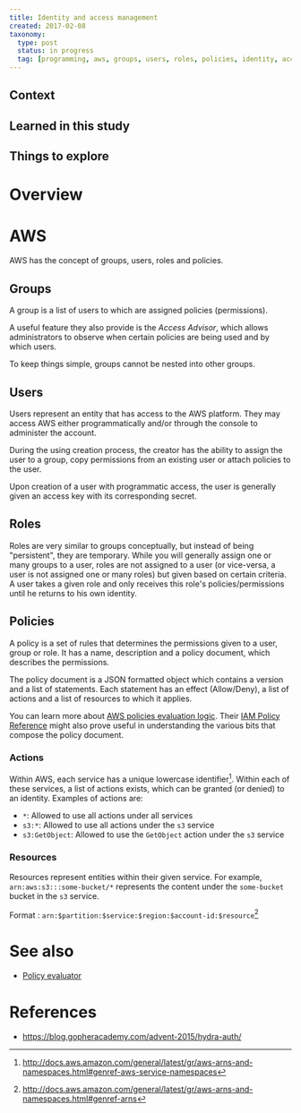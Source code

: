 ```yaml
---
title: Identity and access management
created: 2017-02-08
taxonomy:
  type: post
  status: in progress
  tag: [programming, aws, groups, users, roles, policies, identity, access management]
---
```


## Context

## Learned in this study

## Things to explore

# Overview

# AWS
AWS has the concept of groups, users, roles and policies.

## Groups
A group is a list of users to which are assigned policies (permissions).

A useful feature they also provide is the *Access Advisor*, which allows administrators to observe when certain policies are being used and by which users.

To keep things simple, groups cannot be nested into other groups.

## Users
Users represent an entity that has access to the AWS platform. They may access AWS either programmatically and/or through the console to administer the account.

During the using creation process, the creator has the ability to assign the user to a group, copy permissions from an existing user or attach policies to the user.

Upon creation of a user with programmatic access, the user is generally given an access key with its corresponding secret.

## Roles
Roles are very similar to groups conceptually, but instead of being "persistent", they are temporary. While you will generally assign one or many groups to a user, roles are not assigned to a user (or vice-versa, a user is not assigned one or many roles) but given based on certain criteria. A user takes a given role and only receives this role's policies/permissions until he returns to his own identity.

## Policies
A policy is a set of rules that determines the permissions given to a user, group or role. It has a name, description and a policy document, which describes the permissions.

The policy document is a JSON formatted object which contains a version and a list of statements. Each statement has an effect (Allow/Deny), a list of actions and a list of resources to which it applies.

You can learn more about [AWS policies evaluation logic](http://docs.aws.amazon.com/IAM/latest/UserGuide/reference_policies_evaluation-logic.html). Their [IAM Policy Reference](http://docs.aws.amazon.com/IAM/latest/UserGuide/reference_policies.html) might also prove useful in understanding the various bits that compose the policy document.

### Actions
Within AWS, each service has a unique lowercase identifier[^1]. Within each of these services, a list of actions exists, which can be granted (or denied) to an identity. Examples of actions are:
* `*`: Allowed to use all actions under all services
* `s3:*`: Allowed to use all actions under the `s3` service
* `s3:GetObject`: Allowed to use the `GetObject` action under the `s3` service

### Resources
Resources represent entities within their given service. For example, `arn:aws:s3:::some-bucket/*` represents the content under the `some-bucket` bucket in the `s3` service.

Format : `arn:$partition:$service:$region:$account-id:$resource`[^2]

# See also
* [Policy evaluator](https://github.com/tomzx/policy-evaluator)

# References
[^1]: http://docs.aws.amazon.com/general/latest/gr/aws-arns-and-namespaces.html#genref-aws-service-namespaces
[^2]: http://docs.aws.amazon.com/general/latest/gr/aws-arns-and-namespaces.html#genref-arns

* https://blog.gopheracademy.com/advent-2015/hydra-auth/
